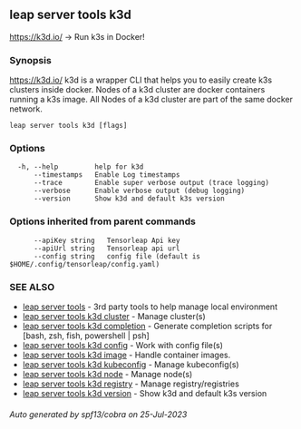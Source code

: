 ## leap server tools k3d

https://k3d.io/ -> Run k3s in Docker!

### Synopsis

https://k3d.io/
k3d is a wrapper CLI that helps you to easily create k3s clusters inside docker.
Nodes of a k3d cluster are docker containers running a k3s image.
All Nodes of a k3d cluster are part of the same docker network.

```
leap server tools k3d [flags]
```

### Options

```
  -h, --help         help for k3d
      --timestamps   Enable Log timestamps
      --trace        Enable super verbose output (trace logging)
      --verbose      Enable verbose output (debug logging)
      --version      Show k3d and default k3s version
```

### Options inherited from parent commands

```
      --apiKey string   Tensorleap Api key
      --apiUrl string   Tensorleap api url
      --config string   config file (default is $HOME/.config/tensorleap/config.yaml)
```

### SEE ALSO

* [leap server tools](leap_server_tools.md)	 - 3rd party tools to help manage local environment
* [leap server tools k3d cluster](leap_server_tools_k3d_cluster.md)	 - Manage cluster(s)
* [leap server tools k3d completion](leap_server_tools_k3d_completion.md)	 - Generate completion scripts for [bash, zsh, fish, powershell | psh]
* [leap server tools k3d config](leap_server_tools_k3d_config.md)	 - Work with config file(s)
* [leap server tools k3d image](leap_server_tools_k3d_image.md)	 - Handle container images.
* [leap server tools k3d kubeconfig](leap_server_tools_k3d_kubeconfig.md)	 - Manage kubeconfig(s)
* [leap server tools k3d node](leap_server_tools_k3d_node.md)	 - Manage node(s)
* [leap server tools k3d registry](leap_server_tools_k3d_registry.md)	 - Manage registry/registries
* [leap server tools k3d version](leap_server_tools_k3d_version.md)	 - Show k3d and default k3s version

###### Auto generated by spf13/cobra on 25-Jul-2023
